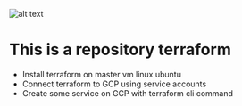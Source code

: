 ![alt text](https://media.licdn.com/dms/image/sync/D5627AQGW6HDuxcJjlg/articleshare-shrink_800/0/1678767780371?e=1679385600&v=beta&t=65Zt4i9s2ltIPtJZhZX4UcSx9hri1lUY_DL11Am-0gw)

# This is a repository terraform 
- Install terraform on master vm linux ubuntu
- Connect terraform to GCP using service accounts
- Create some service on GCP with terraform cli command
